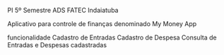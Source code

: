 PI 5º Semestre ADS FATEC Indaiatuba

Aplicativo para controle de finanças denominado My Money App

funcionalidade
Cadastro de Entradas
Cadastro de Despesa
Consulta de Entradas e Despesas cadastradas
